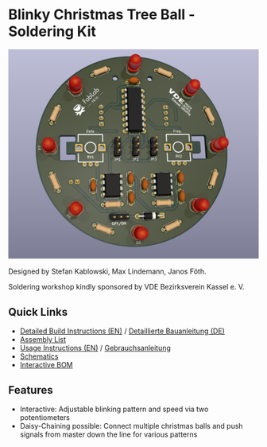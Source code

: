 # Blinky Christmas Tree Ball - Soldering Kit

![PCB Front Side](/documentation/images/front_small_low_res.png)

Designed by Stefan Kablowski, Max Lindemann, Janos Föth.

Soldering workshop kindly sponsored by VDE Bezirksverein Kassel e. V.

## Quick Links

- [Detailed Build Instructions (EN)](/documentation/Build%20Instructions.md) / [Detaillierte Bauanleitung (DE)](/documentation/Build%20Instructions%20DE.md)
- [Assembly List](/documentation/Assembly%20List.md)
- [Usage Instructions (EN)](/documentation/Usage%20Instructions.md) / [Gebrauchsanleitung](/documentation/Usage%20Instructions%20DE.md)
- [Schematics](/documentation/schematics.md)
- [Interactive BOM](https://fablab-fb16.github.io/pcb_workshop_christmas_2023/)

## Features
- Interactive: Adjustable blinking pattern and speed via two potentiometers
- Daisy-Chaining possible: Connect multiple christmas balls and push signals from master down the line for various patterns

